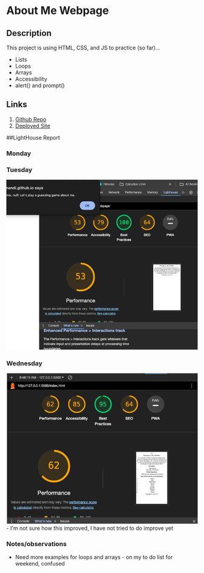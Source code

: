 # About Me Webpage

## Description
This project is using HTML, CSS, and JS to practice (so far)...
- Lists 
- Loops
- Arrays
- Accessibility
- alert() and prompt()

## Links
1. [Github Repo](https://github.com/vivianandi/about-me-webpage.git)
2. [Deployed Site](https://vivianandi.github.io/about-me-webpage/)

##LightHouse Report
### Monday

### Tuesday
<img src="/img/LHR Tues.png" alt="LHR Tues">

### Wednesday
<img src="/img/LHR Wed.png" alt="LHR Wed">
- I'm not sure how this improved, I have not tried to do improve yet

### Notes/observations
- Need more examples for loops and arrays - on my to do list for weekend, confused